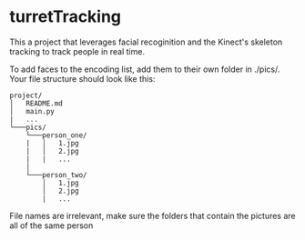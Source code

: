 # turretTracking

This a project that leverages facial recoginition and the Kinect's skeleton tracking to track people in real time.

To add faces to the encoding list, add them to their own folder in ./pics/. Your file structure should look like this:
```
project/
│   README.md
│   main.py
|   ...
└───pics/
    └───person_one/
    |   │   1.jpg
    |   │   2.jpg
    |   |   ...
    │   
    └───person_two/
        │   1.jpg
        │   2.jpg
        |   ...
```
File names are irrelevant, make sure the folders that contain the pictures are all of the same person